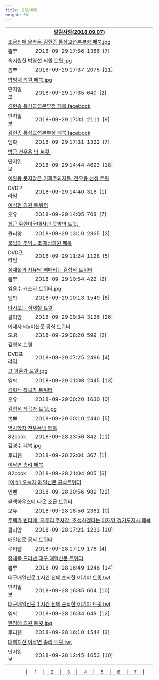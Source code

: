 ```yaml
---
title: 트윗/페북
weight: 60
---
```



<table>
<tr class='notice'><td colspan='2'><a href='http://latent.club/notice/'><center><b>알림사항(2018.09.07)</b></center></a></td></tr>
<tr class='title_link'><td colspan="2"><a href="http://m.ppomppu.co.kr/new/bbs_view.php?id=freeboard&no=6070421&page=1"> 조금전에 올라온 김현종 통상교섭본부장 페북.jpg</a></td></tr>
<tr class='title_info'><td width='55px' class=ppom>뽐뿌</td><td>&nbsp;&nbsp;&nbsp;2018-09-29 17:56&nbsp;&nbsp;<span class="view">1386</span>&nbsp;&nbsp;<span class="reply">[7]</span></td></tr>
<tr class='title_link'><td colspan="2"><a href="http://m.ppomppu.co.kr/new/bbs_view.php?id=freeboard&no=6070397&page=1"> 속시원한 박영선 의원 트윗.jpg</a></td></tr>
<tr class='title_info'><td width='55px' class=ppom>뽐뿌</td><td>&nbsp;&nbsp;&nbsp;2018-09-29 17:37&nbsp;&nbsp;<span class="view">2075</span>&nbsp;&nbsp;<span class="reply">[11]</span></td></tr>
<tr class='title_link'><td colspan="2"><a href="http://www.ddanzi.com/index.php?m=1&document_srl=532222874">박범계 의원 페북.jpg  </a></td></tr>
<tr class='title_info'><td width='55px' class=ddan>딴지일보</td><td>&nbsp;&nbsp;&nbsp;2018-09-29 17:35&nbsp;&nbsp;<span class="view">640</span>&nbsp;&nbsp;<span class="reply">[2]</span></td></tr>
<tr class='title_link'><td colspan="2"><a href="http://www.ddanzi.com/index.php?m=1&document_srl=532222398">김현종 통상교섭본부장 페북.facebook  </a></td></tr>
<tr class='title_info'><td width='55px' class=ddan>딴지일보</td><td>&nbsp;&nbsp;&nbsp;2018-09-29 17:31&nbsp;&nbsp;<span class="view">2111</span>&nbsp;&nbsp;<span class="reply">[9]</span></td></tr>
<tr class='title_link'><td colspan="2"><a href="http://mlbpark.donga.com/mp/b.php?id=201809290023608784&p=1&b=bullpen&m=view&select=sct&site=donga.com">김현종 통상교섭본부장 페북.facebook</a></td></tr>
<tr class='title_info'><td width='55px' class=mlb>엠팍</td><td>&nbsp;&nbsp;&nbsp;2018-09-29 17:31&nbsp;&nbsp;<span class="view">1322</span>&nbsp;&nbsp;<span class="reply">[7]</span></td></tr>
<tr class='title_link'><td colspan="2"><a href="http://www.ddanzi.com/index.php?m=1&document_srl=532204819">방금 전우용 님 트윗. </a></td></tr>
<tr class='title_info'><td width='55px' class=ddan>딴지일보</td><td>&nbsp;&nbsp;&nbsp;2018-09-29 14:44&nbsp;&nbsp;<span class="view">4693</span>&nbsp;&nbsp;<span class="reply">[18]</span></td></tr>
<tr class='title_link'><td colspan="2"><a href="https://dvdprime.com/g2/bbs/board.php?bo_table=comm&wr_id=18985589">이완용 못지않은 기회주의자들..전우용 선생 트윗</a></td></tr>
<tr class='title_info'><td width='55px' class=dvd>DVD프라임</td><td>&nbsp;&nbsp;&nbsp;2018-09-29 14:40&nbsp;&nbsp;<span class="view">316</span>&nbsp;&nbsp;<span class="reply">[1]</span></td></tr>
<tr class='title_link'><td colspan="2"><a href="http://m.todayhumor.co.kr/view.php?table=sisa&no=1113480&page=1">이석현 의원 트위터</a></td></tr>
<tr class='title_info'><td width='55px' class=Ou>오유</td><td>&nbsp;&nbsp;&nbsp;2018-09-29 14:05&nbsp;&nbsp;<span class="view">708</span>&nbsp;&nbsp;<span class="reply">[7]</span></td></tr>
<tr class='title_link'><td colspan="2"><a href="https://www.clien.net/service/board/park/12644572">최근 주한미국대사관 뜻밖의 트윗..</a></td></tr>
<tr class='title_info'><td width='55px' class=clien>클리앙</td><td>&nbsp;&nbsp;&nbsp;2018-09-29 13:10&nbsp;&nbsp;<span class="view">2865</span>&nbsp;&nbsp;<span class="reply">[2]</span></td></tr>
<tr class='title_link'><td colspan="2"><a href="https://dvdprime.com/g2/bbs/board.php?bo_table=comm&wr_id=18983537">불법의 추억... 최재성의원 페북</a></td></tr>
<tr class='title_info'><td width='55px' class=dvd>DVD프라임</td><td>&nbsp;&nbsp;&nbsp;2018-09-29 11:24&nbsp;&nbsp;<span class="view">1128</span>&nbsp;&nbsp;<span class="reply">[5]</span></td></tr>
<tr class='title_link'><td colspan="2"><a href="http://m.ppomppu.co.kr/new/bbs_view.php?id=freeboard&no=6069932&page=1"> 심재철과 자유당 뼈때리는 김형석 트위터</a></td></tr>
<tr class='title_info'><td width='55px' class=ppom>뽐뿌</td><td>&nbsp;&nbsp;&nbsp;2018-09-29 10:54&nbsp;&nbsp;<span class="view">422</span>&nbsp;&nbsp;<span class="reply">[2]</span></td></tr>
<tr class='title_link'><td colspan="2"><a href="http://mlbpark.donga.com/mp/b.php?id=201809290023594957&p=1&b=bullpen&m=view&select=sct&site=donga.com">임용수 캐스터 트위터.jpg</a></td></tr>
<tr class='title_info'><td width='55px' class=mlb>엠팍</td><td>&nbsp;&nbsp;&nbsp;2018-09-29 10:13&nbsp;&nbsp;<span class="view">1549</span>&nbsp;&nbsp;<span class="reply">[8]</span></td></tr>
<tr class='title_link'><td colspan="2"><a href="https://www.clien.net/service/board/park/12643956">다시보는 심재철 트윗</a></td></tr>
<tr class='title_info'><td width='55px' class=clien>클리앙</td><td>&nbsp;&nbsp;&nbsp;2018-09-29 09:34&nbsp;&nbsp;<span class="view">3126</span>&nbsp;&nbsp;<span class="reply">[26]</span></td></tr>
<tr class='title_link'><td colspan="2"><a href="http://www.slrclub.com/bbs/vx2.php?id=free&no=36641237">어제자 베x이신문 공식 트위터</a></td></tr>
<tr class='title_info'><td width='55px' class=slr>SLR</td><td>&nbsp;&nbsp;&nbsp;2018-09-29 08:20&nbsp;&nbsp;<span class="view">599</span>&nbsp;&nbsp;<span class="reply">[2]</span></td></tr>
<tr class='title_link'><td colspan="2"><a href="https://dvdprime.com/g2/bbs/board.php?bo_table=comm&wr_id=18981611">김형석 트윗</a></td></tr>
<tr class='title_info'><td width='55px' class=dvd>DVD프라임</td><td>&nbsp;&nbsp;&nbsp;2018-09-29 07:25&nbsp;&nbsp;<span class="view">2496</span>&nbsp;&nbsp;<span class="reply">[4]</span></td></tr>
<tr class='title_link'><td colspan="2"><a href="http://mlbpark.donga.com/mp/b.php?id=201809290023590706&p=1&b=bullpen&m=view&select=sct&site=donga.com">그 평론가 트윗.jpg</a></td></tr>
<tr class='title_info'><td width='55px' class=mlb>엠팍</td><td>&nbsp;&nbsp;&nbsp;2018-09-29 01:08&nbsp;&nbsp;<span class="view">2445</span>&nbsp;&nbsp;<span class="reply">[13]</span></td></tr>
<tr class='title_link'><td colspan="2"><a href="http://m.todayhumor.co.kr/view.php?table=sisa&no=1113422&page=1">김형석 작곡가 트위터</a></td></tr>
<tr class='title_info'><td width='55px' class=Ou>오유</td><td>&nbsp;&nbsp;&nbsp;2018-09-29 00:20&nbsp;&nbsp;<span class="view">1630</span>&nbsp;&nbsp;<span class="reply">[0]</span></td></tr>
<tr class='title_link'><td colspan="2"><a href="http://m.ppomppu.co.kr/new/bbs_view.php?id=freeboard&no=6069684&page=1"> 김형석 작곡가 트윗.jpg</a></td></tr>
<tr class='title_info'><td width='55px' class=ppom>뽐뿌</td><td>&nbsp;&nbsp;&nbsp;2018-09-29 00:10&nbsp;&nbsp;<span class="view">2440</span>&nbsp;&nbsp;<span class="reply">[5]</span></td></tr>
<tr class='title_link'><td colspan="2"><a href="http://www.82cook.com/entiz/read.php?bn=15&num=2643822">역사학자 전우용님 페북</a></td></tr>
<tr class='title_info'><td width='55px' class=cook>82cook</td><td>&nbsp;&nbsp;&nbsp;2018-09-28 23:56&nbsp;&nbsp;<span class="view">842</span>&nbsp;&nbsp;<span class="reply">[11]</span></td></tr>
<tr class='title_link'><td colspan="2"><a href="http://m.ruliweb.com/community/board/300148/read/32551587">김경수 페북.jpg</a></td></tr>
<tr class='title_info'><td width='55px' class=ruli>루리웹</td><td>&nbsp;&nbsp;&nbsp;2018-09-28 22:01&nbsp;&nbsp;<span class="view">367</span>&nbsp;&nbsp;<span class="reply">[1]</span></td></tr>
<tr class='title_link'><td colspan="2"><a href="http://www.82cook.com/entiz/read.php?bn=15&num=2643750">이낙연 총리 페북</a></td></tr>
<tr class='title_info'><td width='55px' class=cook>82cook</td><td>&nbsp;&nbsp;&nbsp;2018-09-28 21:04&nbsp;&nbsp;<span class="view">905</span>&nbsp;&nbsp;<span class="reply">[6]</span></td></tr>
<tr class='title_link'><td colspan="2"><a href="http://m.inven.co.kr/board/powerbbs.php?come_idx=2097&stype=content&svalue=%ED%8A%B8%EC%9C%84%ED%84%B0&l=1070837">[이슈] 오늘자 매일신문 공식트위터</a></td></tr>
<tr class='title_info'><td width='55px' class=inven>인벤</td><td>&nbsp;&nbsp;&nbsp;2018-09-28 20:56&nbsp;&nbsp;<span class="view">989</span>&nbsp;&nbsp;<span class="reply">[22]</span></td></tr>
<tr class='title_link'><td colspan="2"><a href="http://m.todayhumor.co.kr/view.php?table=sisa&no=1113371&page=1">블랙하우스에 나온 조군 트위터.</a></td></tr>
<tr class='title_info'><td width='55px' class=Ou>오유</td><td>&nbsp;&nbsp;&nbsp;2018-09-28 18:56&nbsp;&nbsp;<span class="view">2361</span>&nbsp;&nbsp;<span class="reply">[0]</span></td></tr>
<tr class='title_link'><td colspan="2"><a href="https://www.clien.net/service/board/park/12641996">주택가 빈터에 '자투리 주차장' 조성하겠다는 이재명 경기도지사.페북</a></td></tr>
<tr class='title_info'><td width='55px' class=clien>클리앙</td><td>&nbsp;&nbsp;&nbsp;2018-09-28 17:21&nbsp;&nbsp;<span class="view">1233</span>&nbsp;&nbsp;<span class="reply">[10]</span></td></tr>
<tr class='title_link'><td colspan="2"><a href="http://m.ruliweb.com/community/board/300148/read/32551127">매일신문 공식 트위터</a></td></tr>
<tr class='title_info'><td width='55px' class=ruli>루리웹</td><td>&nbsp;&nbsp;&nbsp;2018-09-28 17:19&nbsp;&nbsp;<span class="view">176</span>&nbsp;&nbsp;<span class="reply">[4]</span></td></tr>
<tr class='title_link'><td colspan="2"><a href="http://m.ppomppu.co.kr/new/bbs_view.php?id=freeboard&no=6069011&page=1"> 정체를 드러낸 대구 매일신문 트위터</a></td></tr>
<tr class='title_info'><td width='55px' class=ppom>뽐뿌</td><td>&nbsp;&nbsp;&nbsp;2018-09-28 16:49&nbsp;&nbsp;<span class="view">1246</span>&nbsp;&nbsp;<span class="reply">[14]</span></td></tr>
<tr class='title_link'><td colspan="2"><a href="http://www.ddanzi.com/index.php?m=1&document_srl=532096175">대구매일신문 1시간 전에 순삭한 이기야 트윗.twt </a></td></tr>
<tr class='title_info'><td width='55px' class=ddan>딴지일보</td><td>&nbsp;&nbsp;&nbsp;2018-09-28 16:35&nbsp;&nbsp;<span class="view">604</span>&nbsp;&nbsp;<span class="reply">[10]</span></td></tr>
<tr class='title_link'><td colspan="2"><a href="http://mlbpark.donga.com/mp/b.php?id=201809280023564927&p=1&b=bullpen&m=view&select=sct&site=donga.com">대구매일신문 1시간 전에 순삭한 이기야 트윗.twt</a></td></tr>
<tr class='title_info'><td width='55px' class=mlb>엠팍</td><td>&nbsp;&nbsp;&nbsp;2018-09-28 16:34&nbsp;&nbsp;<span class="view">649</span>&nbsp;&nbsp;<span class="reply">[12]</span></td></tr>
<tr class='title_link'><td colspan="2"><a href="http://m.ruliweb.com/community/board/300148/read/32551025">한정애 의원 트윗.jpg</a></td></tr>
<tr class='title_info'><td width='55px' class=ruli>루리웹</td><td>&nbsp;&nbsp;&nbsp;2018-09-28 16:10&nbsp;&nbsp;<span class="view">1544</span>&nbsp;&nbsp;<span class="reply">[2]</span></td></tr>
<tr class='title_link'><td colspan="2"><a href="http://www.ddanzi.com/index.php?m=1&document_srl=532063682">대빡치신 이낙연 총리 트윗.twt  </a></td></tr>
<tr class='title_info'><td width='55px' class=ddan>딴지일보</td><td>&nbsp;&nbsp;&nbsp;2018-09-28 12:45&nbsp;&nbsp;<span class="view">1053</span>&nbsp;&nbsp;<span class="reply">[10]</span></td></tr>
</table><center><span class="foot_index"><td>| &nbsp;&nbsp;&nbsp;&nbsp;&nbsp;1&nbsp;&nbsp;&nbsp;&nbsp;&nbsp;</a></td><td>|<a href="./page2/">&nbsp;&nbsp;&nbsp;&nbsp;&nbsp;2&nbsp;&nbsp;&nbsp;&nbsp;&nbsp;</a></td><td>|<a href="./page3/">&nbsp;&nbsp;&nbsp;&nbsp;&nbsp;3&nbsp;&nbsp;&nbsp;&nbsp;&nbsp;</a></td><td>|<a href="./page4/">&nbsp;&nbsp;&nbsp;&nbsp;&nbsp;4&nbsp;&nbsp;&nbsp;&nbsp;&nbsp;</a></td><td>|<a href="./page5/">&nbsp;&nbsp;&nbsp;&nbsp;&nbsp;5&nbsp;&nbsp;&nbsp;&nbsp;&nbsp;</a></td><td>|<a href="./page6/">&nbsp;&nbsp;&nbsp;&nbsp;&nbsp;6&nbsp;&nbsp;&nbsp;&nbsp;&nbsp;</a></td><td>|<a href="./page7/">&nbsp;&nbsp;&nbsp;&nbsp;&nbsp;7&nbsp;&nbsp;&nbsp;&nbsp;&nbsp;</a>|</td></tr></span></center>
